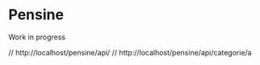 # Pensine

Work in progress


// http://localhost/pensine/api/
// http://localhost/pensine/api/categorie/a